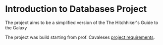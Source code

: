 # Introduction to Databases Project

The project aims to be a simplified version of the The Hitchhiker's Guide to the Galaxy

The project was build starting from prof. Cavaleses [project requirements](https://www.inf.unibz.it/~calvanese/teaching/23-24-idb/#project).



